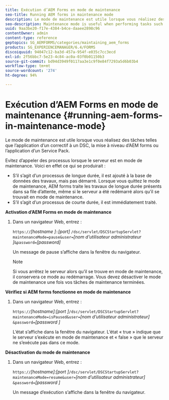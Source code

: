 ```yaml
---
title: Exécution d’AEM Forms en mode de maintenance
seo-title: Running AEM forms in maintenance mode
description: Le mode de maintenance est utile lorsque vous réalisez des tâches telles que l’application d’un correctif à un DSC, la mise à niveau d’AEM forms ou l’application d’un Service Pack. Découvrez comment exécuter AEM Forms en mode de maintenance.
seo-description: Maintenance mode is useful when performing tasks such as patching a DSC, upgrading AEM forms, or applying a service pack. Learn more about running AEM forms in maintenance mode.
uuid: 9aa3be20-f17e-4384-b4ce-daaee2898c96
contentOwner: admin
content-type: reference
geptopics: SG_AEMFORMS/categories/maintaining_aem_forms
products: SG_EXPERIENCEMANAGER/6.4/FORMS
discoiquuid: 94047c12-ba3d-457a-954f-e035c7cc3ecd
exl-id: 2f56bbc7-5e23-4c84-ac0a-03f0b01150b3
source-git-commit: bd94d3949f0117aa3e1c9f0e84f7293a5d6b03b4
workflow-type: tm+mt
source-wordcount: '274'
ht-degree: 94%

---
```


# Exécution d’AEM Forms en mode de maintenance {#running-aem-forms-in-maintenance-mode}

Le mode de maintenance est utile lorsque vous réalisez des tâches telles que l’application d’un correctif à un DSC, la mise à niveau d’AEM forms ou l’application d’un Service Pack.

Evitez d’appeler des processus lorsque le serveur est en mode de maintenance. Voici en effet ce qui se produirait :

* S’il s’agit d’un processus de longue durée, il est ajouté à la base de données des travaux, mais pas démarré. Lorsque vous quittez le mode de maintenance, AEM forms traite les travaux de longue durée présents dans sa file d’attente, même si le serveur a été redémarré alors qu’il se trouvait en mode de maintenance.
* S’il s’agit d’un processus de courte durée, il est immédiatement traité.

**Activation d’AEM Forms en mode de maintenance**

1. Dans un navigateur Web, entrez :

   `https://`*[hostname ]*`:`*[port]* `/dsc/servlet/DSCStartupServlet?maintenanceMode=pause&user=`*[nom d’utilisateur administrateur ]*`&password=`*[password]*

   Un message de pause s’affiche dans la fenêtre du navigateur.

   >[!NOTE]
   >
   >Si vous arrêtez le serveur alors qu’il se trouve en mode de maintenance, il conservera ce mode au redémarrage. Vous devez désactiver le mode de maintenance une fois vos tâches de maintenance terminées.

**Vérifiez si AEM forms fonctionne en mode de maintenance**

1. Dans un navigateur Web, entrez :

   `https://`*[hostname]:[port ]*`/dsc/servlet/DSCStartupServlet?maintenanceMode=isPaused&user=`*[nom d’utilisateur administrateur]* `&password=`*[password ]*

   L’état s’affiche dans la fenêtre du navigateur. L’état « true » indique que le serveur s’exécute en mode de maintenance et « false » que le serveur ne s’exécute pas dans ce mode.

**Désactivation du mode de maintenance**

1. Dans un navigateur Web, entrez :

   `https://`*[hostname]:[port ]*`/dsc/servlet/DSCStartupServlet?maintenanceMode=resume&user=`*[nom d’utilisateur administrateur]* `&password=`*[password ]*

   Un message d’exécution s’affiche dans la fenêtre du navigateur.
